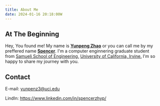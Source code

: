 ```yaml
---
title: About Me
date: 2024-01-16 20:18:00W
---
```

## At The Beginning

Hey, You found me! My name is [**Yunpeng Zhao**](https://www.linkedin.com/in/spencerzhyp/overlay/1705199497047/single-media-viewer/?profileId=ACoAAEcii_gBYM2kiJmFuXVDDdyhoV4ClAZHUNI) or you can call me by my preffered name [**Spencer**](https://www.linkedin.com/in/spencerzhyp/overlay/1705199497047/single-media-viewer/?profileId=ACoAAEcii_gBYM2kiJmFuXVDDdyhoV4ClAZHUNI). I'm a computer enginnering graduate student from [Samueli School of Engineering,](https://engineering.uci.edu/dept/eecs) [University of California, Irvine.](https://uci.edu/) I'm so happy to share my journey with you.

## Contact

E-mail: <yunpenz3@uci.edu>

LindIn: <https://www.linkedin.com/in/spencerzhyp/>

